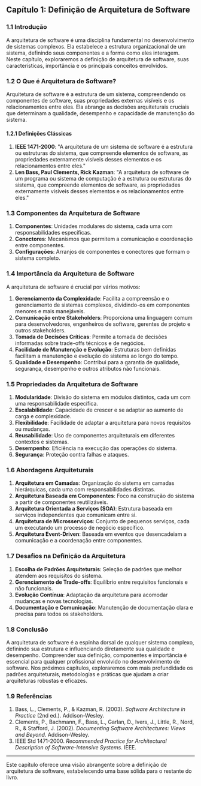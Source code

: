 ## Capítulo 1: Definição de Arquitetura de Software

### 1.1 Introdução

A arquitetura de software é uma disciplina fundamental no desenvolvimento de sistemas complexos. Ela estabelece a estrutura organizacional de um sistema, definindo seus componentes e a forma como eles interagem. Neste capítulo, exploraremos a definição de arquitetura de software, suas características, importância e os principais conceitos envolvidos.

### 1.2 O Que é Arquitetura de Software?

Arquitetura de software é a estrutura de um sistema, compreendendo os componentes de software, suas propriedades externas visíveis e os relacionamentos entre eles. Ela abrange as decisões arquiteturais cruciais que determinam a qualidade, desempenho e capacidade de manutenção do sistema.

#### 1.2.1 Definições Clássicas

1. **IEEE 1471-2000**: "A arquitetura de um sistema de software é a estrutura ou estruturas do sistema, que compreende elementos de software, as propriedades externamente visíveis desses elementos e os relacionamentos entre eles."
2. **Len Bass, Paul Clements, Rick Kazman**: "A arquitetura de software de um programa ou sistema de computação é a estrutura ou estruturas do sistema, que compreende elementos de software, as propriedades externamente visíveis desses elementos e os relacionamentos entre eles."

### 1.3 Componentes da Arquitetura de Software

1. **Componentes**: Unidades modulares do sistema, cada uma com responsabilidades específicas.
2. **Conectores**: Mecanismos que permitem a comunicação e coordenação entre componentes.
3. **Configurações**: Arranjos de componentes e conectores que formam o sistema completo.

### 1.4 Importância da Arquitetura de Software

A arquitetura de software é crucial por vários motivos:

1. **Gerenciamento da Complexidade**: Facilita a compreensão e o gerenciamento de sistemas complexos, dividindo-os em componentes menores e mais manejáveis.
2. **Comunicação entre Stakeholders**: Proporciona uma linguagem comum para desenvolvedores, engenheiros de software, gerentes de projeto e outros stakeholders.
3. **Tomada de Decisões Críticas**: Permite a tomada de decisões informadas sobre trade-offs técnicos e de negócios.
4. **Facilidade de Manutenção e Evolução**: Estruturas bem definidas facilitam a manutenção e evolução do sistema ao longo do tempo.
5. **Qualidade e Desempenho**: Contribui para a garantia de qualidade, segurança, desempenho e outros atributos não funcionais.

### 1.5 Propriedades da Arquitetura de Software

1. **Modularidade**: Divisão do sistema em módulos distintos, cada um com uma responsabilidade específica.
2. **Escalabilidade**: Capacidade de crescer e se adaptar ao aumento de carga e complexidade.
3. **Flexibilidade**: Facilidade de adaptar a arquitetura para novos requisitos ou mudanças.
4. **Reusabilidade**: Uso de componentes arquiteturais em diferentes contextos e sistemas.
5. **Desempenho**: Eficiência na execução das operações do sistema.
6. **Segurança**: Proteção contra falhas e ataques.

### 1.6 Abordagens Arquiteturais

1. **Arquitetura em Camadas**: Organização do sistema em camadas hierárquicas, cada uma com responsabilidades distintas.
2. **Arquitetura Baseada em Componentes**: Foco na construção do sistema a partir de componentes reutilizáveis.
3. **Arquitetura Orientada a Serviços (SOA)**: Estrutura baseada em serviços independentes que comunicam entre si.
4. **Arquitetura de Microsserviços**: Conjunto de pequenos serviços, cada um executando um processo de negócio específico.
5. **Arquitetura Event-Driven**: Baseada em eventos que desencadeiam a comunicação e a coordenação entre componentes.

### 1.7 Desafios na Definição da Arquitetura

1. **Escolha de Padrões Arquiteturais**: Seleção de padrões que melhor atendem aos requisitos do sistema.
2. **Gerenciamento de Trade-offs**: Equilíbrio entre requisitos funcionais e não funcionais.
3. **Evolução Contínua**: Adaptação da arquitetura para acomodar mudanças e novas tecnologias.
4. **Documentação e Comunicação**: Manutenção de documentação clara e precisa para todos os stakeholders.

### 1.8 Conclusão

A arquitetura de software é a espinha dorsal de qualquer sistema complexo, definindo sua estrutura e influenciando diretamente sua qualidade e desempenho. Compreender sua definição, componentes e importância é essencial para qualquer profissional envolvido no desenvolvimento de software. Nos próximos capítulos, exploraremos com mais profundidade os padrões arquiteturais, metodologias e práticas que ajudam a criar arquiteturas robustas e eficazes.

### 1.9 Referências

1. Bass, L., Clements, P., & Kazman, R. (2003). *Software Architecture in Practice* (2nd ed.). Addison-Wesley.
2. Clements, P., Bachmann, F., Bass, L., Garlan, D., Ivers, J., Little, R., Nord, R., & Stafford, J. (2002). *Documenting Software Architectures: Views and Beyond*. Addison-Wesley.
3. IEEE Std 1471-2000. *Recommended Practice for Architectural Description of Software-Intensive Systems*. IEEE.

---

Este capítulo oferece uma visão abrangente sobre a definição de arquitetura de software, estabelecendo uma base sólida para o restante do livro.